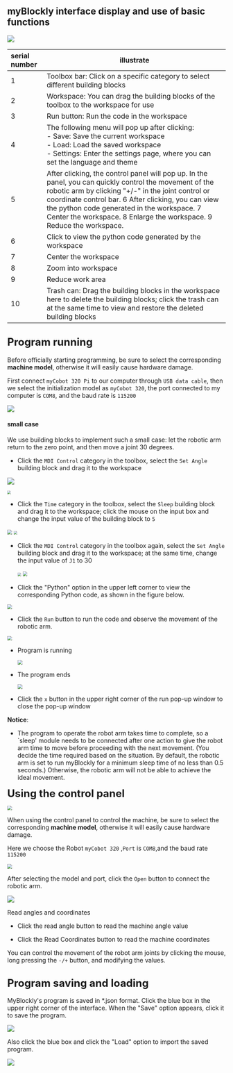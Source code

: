 ## **myBlockly interface display and use of basic functions**

<img src="./img/interface/1.png" />





| serial number | illustrate                                                   |
| :------------ | ------------------------------------------------------------ |
| 1             | Toolbox bar: Click on a specific category to select different building blocks |
| 2             | Workspace: You can drag the building blocks of the toolbox to the workspace for use |
| 3             | Run button: Run the code in the workspace                    |
| 4             | The following menu will pop up after clicking:<br /> - Save: Save the current workspace<br /> - Load: Load the saved workspace<br /> - Settings: Enter the settings page, where you can set the language and theme |
| 5             | After clicking, the control panel will pop up. In the panel, you can quickly control the movement of the robotic arm by clicking "+/-" in the joint control or coordinate control bar. 6 After clicking, you can view the python code generated in the workspace. 7 Center the workspace. 8 Enlarge the workspace. 9 Reduce the workspace. |
| 6             | Click to view the python code generated by the workspace     |
| 7             | Center the workspace                                         |
| 8             | Zoom into workspace                                          |
| 9             | Reduce work area                                             |
| 10            | Trash can: Drag the building blocks in the workspace here to delete the building blocks; click the trash can at the same time to view and restore the deleted building blocks |





## **<font size=5>Program running</font>**

Before officially starting programming, be sure to select the corresponding **machine model**, otherwise it will easily cause hardware damage.

First connect `myCobot 320 Pi` to our computer through `USB data cable`, then we select the initialization model as `myCobot 320`, the port connected to my computer is `COM8`, and the baud rate is `115200`

![](.\img\interface\2.png)



#### small case

We use building blocks to implement such a small case: let the robotic arm return to the zero point, and then move a joint 30 degrees.



- Click the `MDI Control` category in the toolbox, select the `Set Angle` building block and drag it to the workspace

![](.\img\interface\小案例1.png)

<img src=".\img\interface\小案例2.png" style="zoom:50%;" />

- Click the `Time` category in the toolbox, select the `Sleep` building block and drag it to the workspace; click the mouse on the input box and change the input value of the building block to `5`

<img src=".\img\interface\小案例3.png" style="zoom:67%;" />

<img src=".\img\interface\小案例4.png" style="zoom: 50%;" />

- Click the `MDI Control` category in the toolbox again, select the `Set Angle` building block and drag it to the workspace; at the same time, change the input value of `J1` to 30

  <img src=".\img\interface\小案例5.png" style="zoom: 50%;" />



  <img src=".\img\interface\小案例6.png" style="zoom: 67%;" />





- Click the "Python" option in the upper left corner to view the corresponding Python code, as shown in the figure below.

<img src=".\img\interface\小案例代码.png" style="zoom:67%;" />



- Click the `Run` button to run the code and observe the movement of the robotic arm.

<img src=".\img\interface\run.png" style="zoom:67%;" />



- Program is running

  <img src=".\img\interface\run1.png" style="zoom:67%;" />

- The program ends

  <img src=".\img\interface\run2.png" style="zoom:67%;" />



- Click the `x` button in the upper right corner of the run pop-up window to close the pop-up window



**Notice**:

- The program to operate the robot arm takes time to complete, so a `sleep' module needs to be connected after one action to give the robot arm time to move before proceeding with the next movement. (You decide the time required based on the situation. By default, the robotic arm is set to run myBlockly for a minimum sleep time of no less than 0.5 seconds.) Otherwise, the robotic arm will not be able to achieve the ideal movement.



**<font size=5>Using the control panel</font>**



<img src="./img/interface/open_qm.png" style="zoom:67%;" />







When using the control panel to control the machine, be sure to select the corresponding **machine model**, otherwise it will easily cause hardware damage.



Here we choose the Robot `myCobot 320` ,`Port` is `COM8`,and the baud rate `115200`

<img src="./img/interface/qm.png" style="zoom: 67%;" />



After selecting the model and port, click the `Open` button to connect the robotic arm.

![](./img/interface/open.png)

Read angles and coordinates

- Click the read angle button to read the machine angle value

- Click the Read Coordinates button to read the machine coordinates



You can control the movement of the robot arm joints by clicking the mouse, long pressing the `-/+` button, and modifying the values.





## **<font size=5>Program saving and loading</font>**

MyBlockly's program is saved in *.json format. Click the blue box in the upper right corner of the interface. When the "Save" option appears, click it to save the program.

<img src="./img/interface/save.png" />





Also click the blue box and click the "Load" option to import the saved program.

<img src="./img/interface/load.png" />